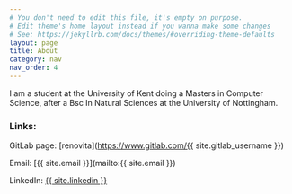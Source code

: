 ```yaml
---
# You don't need to edit this file, it's empty on purpose.
# Edit theme's home layout instead if you wanna make some changes
# See: https://jekyllrb.com/docs/themes/#overriding-theme-defaults
layout: page
title: About
category: nav
nav_order: 4
---
```




I am a student at the University of Kent doing a Masters in Computer Science, after a Bsc In Natural Sciences at the University of Nottingham.



### Links:


GitLab page: [renovita](https://www.gitlab.com/{{ site.gitlab_username }})

Email: [{{ site.email }}](mailto:{{ site.email }})

LinkedIn: [{{ site.linkedin }}](https://www.linkedin.com/in/renovita)

